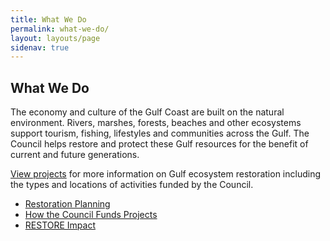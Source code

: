 ```yaml
---
title: What We Do
permalink: what-we-do/
layout: layouts/page
sidenav: true
---
```


## What We Do

The economy and culture of the Gulf Coast are built on the natural environment. Rivers, marshes, forests, beaches and other ecosystems support tourism, fishing, lifestyles and communities across the Gulf. The Council helps restore and protect these Gulf resources for the benefit of current and future generations.

[View projects](https://experience.arcgis.com/experience/5552d321b5ad4f67b7fe8d23cbc24676) for more information on Gulf ecosystem restoration including the types and locations of activities funded by the Council.

- [Restoration Planning](/comprehensive-plan)
- [How the Council Funds Projects](/how-council-funds-projects)
- [RESTORE Impact](/restore-projects)
